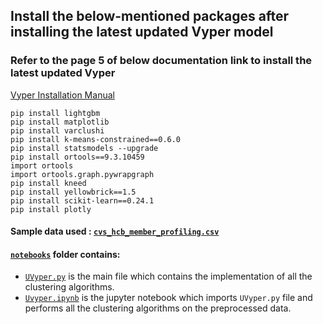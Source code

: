 ## Install the below-mentioned packages after installing the latest updated Vyper model
### Refer to the page 5 of below documentation link to install the latest updated Vyper
<a href="https://github.com/BLEND360/UVyper/blob/idc_dev1/DS%20AS9%20Vyper%20Installation%20Manual.pdf">Vyper
Installation Manual</a>
``` 
pip install lightgbm
pip install matplotlib
pip install varclushi
pip install k-means-constrained==0.6.0
pip install statsmodels --upgrade
pip install ortools==9.3.10459
import ortools
import ortools.graph.pywrapgraph
pip install kneed
pip install yellowbrick==1.5
pip install scikit-learn==0.24.1 
pip install plotly
``` 

#### Sample data used : <a href='https://github.com/BLEND360/UVyper/blob/idc_dev1/notebooks/cvs_hcb_member_profiling.csv'>`cvs_hcb_member_profiling.csv`</a>

[//]: # (#### <a href = 'https://github.com/BLEND360/UVyper/tree/idc_dev1/my_library'>`my_library`</a> folder contains:)

[//]: # (- <a href = 'https://github.com/BLEND360/UVyper/tree/idc_dev1/my_library/utils'>`utils`</a> folder contains <a href = 'https://github.com/BLEND360/UVyper/tree/idc_dev1/my_library/utils/preprocessing.py'>`preprocessing.py`</a> file which contains the implementation of preprocessing)

[//]: # (  functions)

[//]: # (- <a href = 'https://github.com/BLEND360/UVyper/tree/idc_dev1/my_library/algorithms'>`algorithms`</a> folder which)

[//]: # (  contains all the)

[//]: # (  clustering algorithms:)

[//]: # (    - <a href = 'https://github.com/BLEND360/UVyper/tree/idc_dev1/my_library/algorithms/birch'>`birch`</a> folder)

[//]: # (      contains <a href = 'https://github.com/BLEND360/UVyper/tree/idc_dev1/my_library/algorithms/birch/birch.py'>`birch.py`</a>)

[//]: # (      file which contains)

[//]: # (      the implementation of birch algorithm)

[//]: # (    - <a href = 'https://github.com/BLEND360/UVyper/tree/idc_dev1/my_library/algorithms/dbscan'>`dbscan`</a> folder)

[//]: # (      contains)

[//]: # (      <a href = 'https://github.com/BLEND360/UVyper/tree/idc_dev1/my_library/algorithms/dbscan/dbscan.py'> `dbscan.py`</a>)

[//]: # (      file which contains the implementation of dbscan algorithm)

[//]: # (    - <a href = 'https://github.com/BLEND360/UVyper/tree/idc_dev1/my_library/algorithms/gmm'>`gmm`</a> folder)

[//]: # (      contains <a href = 'https://github.com/BLEND360/UVyper/tree/idc_dev1/my_library/algorithms/gmm/gmm.py'>`gmm.py`</a>)

[//]: # (      file which contains the)

[//]: # (      implementation of gmm algorithm)

#### <a href = 'https://github.com/BLEND360/UVyper/tree/idc_dev1/notebooks'>`notebooks`</a> folder contains:
- <a href = 'https://github.com/BLEND360/UVyper/blob/idc_dev1/notebooks/UVyper.py'>`UVyper.py`</a> is the main file which contains the implementation of all the clustering algorithms.
- <a href = 'https://github.com/BLEND360/UVyper/blob/idc_dev1/notebooks/UVyper.ipynb'>`Uvyper.ipynb`</a> is the jupyter notebook which imports `UVyper.py` file and performs all the clustering algorithms on the preprocessed data.
